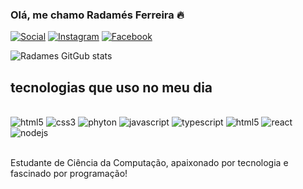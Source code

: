 ### Olá, me chamo Radamés Ferreira 🔥

[![Social](https://img.shields.io/badge/LinkedIn-0077B5?style=for-the-badge&logo=linkedin&logoColor=white)](https://www.linkedin.com/in/radames-ferreira/)
[![Instagram](https://img.shields.io/badge/Instagram-E4405F?style=for-the-badge&logo=instagram&logoColor=white)](https://www.instagram.com/rada.ferreira/)
[![Facebook](https://img.shields.io/badge/Facebook-1877F2?style=for-the-badge&logo=facebook&logoColor=white)](https://www.facebook.com/RadamesFerreiraTech)


![Radames GitGub stats](https://github-readme-stats.vercel.app/api?username=Radames-Ferreira&theme=dracula)

## tecnologias que uso no meu dia

<div style="display: inline_block"><br/>
<img aling="center" alt= "html5"src="https://img.shields.io/badge/HTML5-E34F26?style=for-the-badge&logo=html5&logoColor=white" />
<img aling="center" alt= "css3"src="https://img.shields.io/badge/CSS-239120?&style=for-the-badge&logo=css3&logoColor=white" />
<img aling="center" alt= "phyton"src="https://img.shields.io/badge/Python-3776AB?style=for-the-badge&logo=python&logoColor=white" />
<img aling="center" alt= "javascript"src="https://img.shields.io/badge/JavaScript-F7DF1E?style=for-the-badge&logo=javascript&logoColor=black" />
<img aling="center" alt= "typescript"src="https://img.shields.io/badge/TypeScript-007ACC?style=for-the-badge&logo=typescript&logoColor=white" />
<img aling="center" alt= "html5"src="https://img.shields.io/badge/HTML5-E34F26?style=for-the-badge&logo=html5&logoColor=white" />
<img aling="center" alt= "react"src="https://img.shields.io/badge/React-20232A?style=for-the-badge&logo=react&logoColor=61DAFB" />
<img aling="center" alt= "nodejs"src="https://img.shields.io/badge/Node.js-43853D?style=for-the-badge&logo=node.js&logoColor=white" />
</div><br>

Estudante de Ciência da Computação, apaixonado por tecnologia e fascinado por programação!

